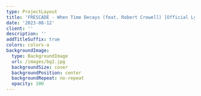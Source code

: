 ```yaml
---
type: ProjectLayout
title: 'FRESCADE - When Time Decays (feat. Robert Crowell) [Official Lyric Video]'
date: '2023-08-12'
client: ''
description: ''
addTitleSuffix: true
colors: colors-a
backgroundImage:
  type: BackgroundImage
  url: /images/bg2.jpg
  backgroundSize: cover
  backgroundPosition: center
  backgroundRepeat: no-repeat
  opacity: 100
---
```

